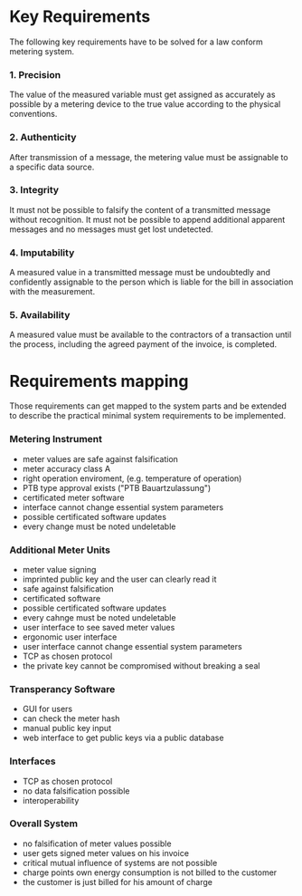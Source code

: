# Key Requirements

The following key requirements have to be solved for a law conform metering system.

### 1. Precision

The value of the measured variable must get assigned as accurately as possible by a metering device to the true value according to the physical conventions.

### 2. Authenticity

After transmission of a message, the metering value must be assignable to a specific data source.

### 3. Integrity

It must not be possible to falsify the content of a transmitted message without recognition. It must not be possible to append additional apparent messages and no messages must get lost undetected.

### 4. Imputability

A measured value in a transmitted message must be undoubtedly and confidently assignable to the person which is liable for the bill in association with the measurement.

### 5. Availability

A measured value must be available to the contractors of a transaction until the process, including the agreed payment of the invoice, is completed.



# Requirements mapping

Those requirements can get mapped to the system parts and be extended to describe the practical minimal system requirements to be implemented.

### Metering Instrument

 * meter values are safe against falsification
 * meter accuracy class A
 * right operation enviroment, (e.g. temperature of operation)
 * PTB type approval exists ("PTB Bauartzulassung")
 * certificated meter software
 * interface cannot change essential system parameters
 * possible certificated software updates
 * every change must be noted undeletable

### Additional Meter Units

 * meter value signing
 * imprinted public key and the user can clearly read it
 * safe against falsification
 * certificated software
 * possible certificated software updates
 * every cahnge must be noted undeletable
 * user interface to see saved meter values
 * ergonomic user interface
 * user interface cannot change essential system parameters
 * TCP as chosen protocol
 * the private key cannot be compromised without breaking a seal

### Transperancy Software

 * GUI for users
 * can check the meter hash
 * manual public key input
 * web interface to get public keys via a public database

### Interfaces

 * TCP as chosen protocol
 * no data falsification possible
 * interoperability

### Overall System

 * no falsification of meter values possible
 * user gets signed meter values on his invoice
 * critical mutual influence of systems are not possible
 * charge points own energy consumption is not billed to the customer
 * the customer is just billed for his amount of charge




 

